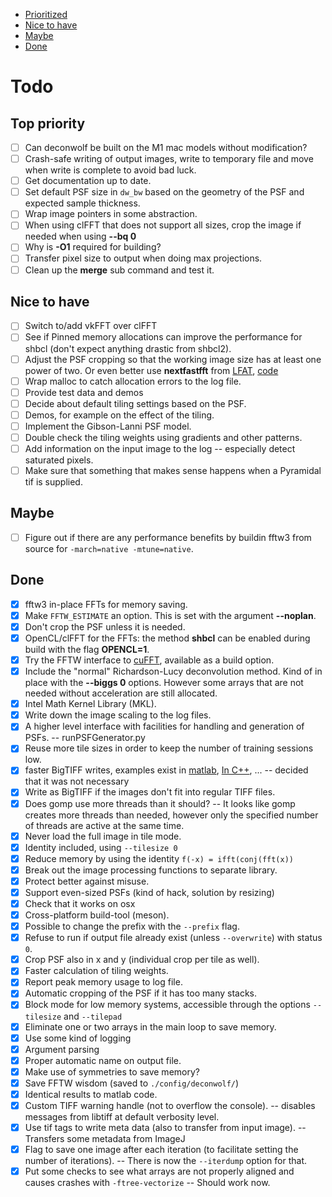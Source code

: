 - [Prioritized](#top-priority)
 - [Nice to have](#nice-to-have)
 - [Maybe](#maybe)
 - [Done](#done)

# Todo

## Top priority
- [ ] Can deconwolf be built on the M1 mac models without modification?
- [ ] Crash-safe writing of output images, write to temporary file and
move when write is complete to avoid bad luck.
- [ ] Get documentation up to date.
- [ ] Set default PSF size in `dw_bw` based on the geometry of the PSF
and expected sample thickness.
- [ ] Wrap image pointers in some abstraction.
- [ ] When using clFFT that does not support all sizes, crop the image
if needed when using **--bq 0**
- [ ] Why is **-O1** required for building?
- [ ] Transfer pixel size to output when doing max projections.
- [ ] Clean up the **merge** sub command and test it.

## Nice to have
- [ ] Switch to/add vkFFT over clFFT
- [ ] See if Pinned memory allocations can improve the performance for shbcl (don't expect anything drastic from shbcl2).
- [ ] Adjust the PSF cropping so that the working image size has at
least one power of two. Or even better use **nextfastfft** from
[LFAT](https://ltfat.github.io/notes/ltfatnote017.pdf),
[code](https://github.com/ltfat/ltfat/blob/master/fourier/nextfastfft.m)
- [ ] Wrap malloc to catch allocation errors to the log file.
- [ ] Provide test data and demos
- [ ] Decide about default tiling settings based on the PSF.
- [ ] Demos, for example on the effect of the tiling.
- [ ] Implement the Gibson-Lanni PSF model.
- [ ] Double check the tiling weights using gradients and other patterns.
- [ ] Add information on the input image to the log -- especially
detect saturated pixels.
- [ ] Make sure that something that makes sense happens when a
Pyramidal tif is supplied.

## Maybe

- [ ] Figure out if there are any performance benefits by buildin
fftw3 from source for `-march=native -mtune=native`.


## Done
- [x] fftw3 in-place FFTs for memory saving.
- [x] Make `FFTW_ESTIMATE` an option. This is set with the argument **--noplan**.
- [x] Don't crop the PSF unless it is needed.
- [x] OpenCL/clFFT for the FFTs: the method **shbcl** can be enabled
during build with the flag **OPENCL=1**.
- [x] Try the FFTW interface to
[cuFFT](https://docs.nvidia.com/cuda/cufft/index.html#fftw-supported-interface),
available as a build option.
- [x] Include the "normal" Richardson-Lucy deconvolution method. Kind
of in place with the **--biggs 0** options. However some arrays
that are not needed without acceleration are still allocated.
- [x] Intel Math Kernel Library (MKL).
- [x] Write down the image scaling to the log files.
- [x] A higher level interface with facilities for handling and
generation of PSFs. -- runPSFGenerator.py
- [x] Reuse more tile sizes in order to keep the number of training sessions low.
- [x] faster BigTIFF writes, examples exist in
[matlab](https://github.com/rharkes/Fast_Tiff_Write/blob/master/Fast_BigTiff_Write.m),
[In C++](https://github.com/jkriege2/TinyTIFF), ... -- decided
that it was not necessary
- [x] Write as BigTIFF if the images don't fit into regular TIFF files.
- [x] Does gomp use more threads than it should? -- It looks like gomp
creates more threads than needed, however only the specified
number of threads are active at the same time.
- [x] Never load the full image in tile mode.
- [x] Identity included, using `--tilesize 0`
- [x] Reduce memory by using the identity `f(-x) = ifft(conj(fft(x))`
- [x] Break out the image processing functions to separate library.
- [x] Protect better against misuse.
- [x] Support even-sized PSFs (kind of hack, solution by resizing)
- [x] Check that it works on osx
- [x] Cross-platform build-tool (meson).
- [x] Possible to change the prefix with the `--prefix` flag.
- [x] Refuse to run if output file already exist (unless
`--overwrite`) with status `0`.
- [x] Crop PSF also in x and y (individual crop per tile as well).
- [x] Faster calculation of tiling weights.
- [x] Report peak memory usage to log file.
- [x] Automatic cropping of the PSF if it has too many stacks.
- [x] Block mode for low memory systems, accessible through the
options `--tilesize` and `--tilepad`
- [x] Eliminate one or two arrays in the main loop to save memory.
- [x] Use some kind of logging
- [x] Argument parsing
- [x] Proper automatic name on output file.
- [x] Make use of symmetries to save memory?
- [x] Save FFTW wisdom (saved to `./config/deconwolf/`)
- [x] Identical results to matlab code.
- [x] Custom TIFF warning handle (not to overflow the console). --
disables messages from libtiff at default verbosity level.
- [x] Use tif tags to write meta data (also to transfer from input
image). -- Transfers some metadata from ImageJ
- [x] Flag to save one image after each iteration (to facilitate
setting the number of iterations). -- There is now the
`--iterdump` option for that.
- [x] Put some checks to see what arrays are not properly aligned and
causes crashes with `-ftree-vectorize` -- Should work now.
